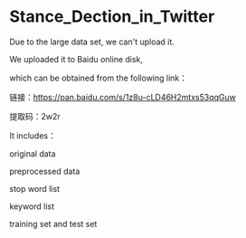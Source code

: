 # Stance_Dection_in_Twitter

Due to the large data set, we can't upload it.

We uploaded it to Baidu online disk, 

which can be obtained from the following link：

链接：https://pan.baidu.com/s/1z8u-cLD46H2mtxs53qqGuw 

提取码：2w2r 

It includes：

original data

preprocessed data

stop word list

keyword list

training set and test set

